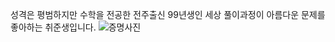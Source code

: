 성격은 평범하지만 수학을 전공한 전주출신 99년생인 세상 풀이과정이 아름다운 문제를 좋아하는 취준생입니다. 
![증명사진](./증명사진.jpg)<img src="증명사진.jpg" width="10" height="5">